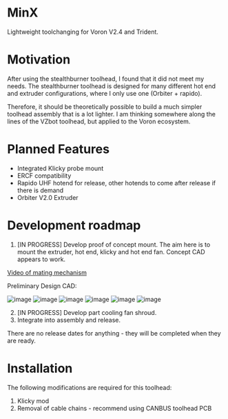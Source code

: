# MinX
Lightweight toolchanging for Voron V2.4 and Trident.

# Motivation
After using the stealthburner toolhead, I found that it did not meet my needs. The stealthburner toolhead is designed for many different hot end and extruder configurations, where I only use one (Orbiter + rapido).

Therefore, it should be theoretically possible to build a much simpler toolhead assembly that is a lot lighter. I am thinking somewhere along the lines of the VZbot toolhead, but applied to the Voron ecosystem.

# Planned Features
- Integrated Klicky probe mount
- ERCF compatibility
- Rapido UHF hotend for release, other hotends to come after release if there is demand
- Orbiter V2.0 Extruder


# Development roadmap
1) [IN PROGRESS] Develop proof of concept mount. The aim here is to mount the extruder, hot end, klicky and hot end fan. Concept CAD appears to work. <br />


[Video of mating mechanism](https://youtu.be/YaVQcDJk54c)

Preliminary Design CAD:

![image](https://user-images.githubusercontent.com/12782053/183279377-0118a218-ef77-4142-b4d9-53120669a527.png)
![image](https://user-images.githubusercontent.com/12782053/183279398-2e3ba608-d6ee-4381-8b6c-7e4dd5762536.png)
![image](https://user-images.githubusercontent.com/12782053/183279407-1ac8da6f-45cc-429a-bdc2-b17e870ff0db.png)
![image](https://user-images.githubusercontent.com/12782053/183279418-59e6a3bd-abdd-408a-92bd-c51c0c52500b.png)
![image](https://user-images.githubusercontent.com/12782053/183279426-dcafe0ba-4bee-44b4-8050-5d2f6f574953.png)
![image](https://user-images.githubusercontent.com/12782053/183279430-b140cca3-ffac-4108-bebc-d565dee58619.png)


2)  [IN PROGRESS] Develop part cooling fan shroud.
3)  Integrate into assembly and release.


There are no release dates for anything - they will be completed when they are ready.

# Installation
The following modifications are required for this toolhead:
1) Klicky mod
2) Removal of cable chains - recommend using CANBUS toolhead PCB
